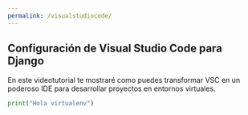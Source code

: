 ```yaml
---
permalink: /visualstudiocode/
---
```


## Configuración de Visual Studio Code para Django

En este videotutorial te mostraré como puedes transformar VSC en un poderoso IDE para desarrollar proyectos en entornos virtuales.

```python
print("Hola virtualenv")
```